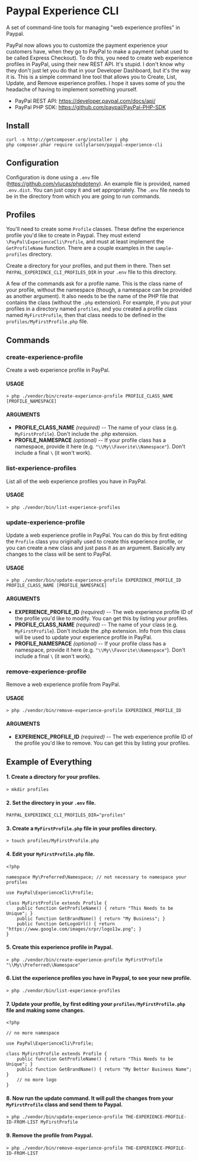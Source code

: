 # Paypal Experience CLI

A set of command-line tools for managing "web experience profiles" in Paypal.

PayPal now allows you to customize the payment experience your customers have, when they go to PayPal to make a payment (what used to be called Express Checkout).  To do this, you need to create web experience profiles in PayPal, using their new REST API.  It's stupid. I don't know why they don't just let you do that in your Developer Dashboard, but it's the way it is.  This is a simple command line tool that allows you to Create, List, Update, and Remove experience profiles. I hope it saves some of you the headache of having to implement something yourself.

- PayPal REST API:  https://developer.paypal.com/docs/api/
- PayPal PHP SDK:  https://github.com/paypal/PayPal-PHP-SDK

## Install

```
curl -s http://getcomposer.org/installer | php
php composer.phar require cullylarson/paypal-experience-cli
```

## Configuration

Configuration is done using a `.env` file (https://github.com/vlucas/phpdotenv).  An example file is provided, named `.env.dist`.  You can just copy it and set appropriately.  The `.env` file needs to be in the directory from which you are going to run commands.

## Profiles

You'll need to create some `Profile` classes.  These define the experience profile you'd like to create in Paypal.  They must extend `\PayPal\ExperienceCli\Profile`, and must at least implement the `GetProfileName` function.  There are a couple examples in the `sample-profiles` directory.

Create a directory for your profiles, and put them in there.  Then set `PAYPAL_EXPERIENCE_CLI_PROFILES_DIR` in your `.env` file to this directory.

A few of the commands ask for a profile name.  This is the class name of your profile, without the namespace (though, a namespace can be provided as another argument).  It also needs to be the name of the PHP file that contains the class (without the `.php` extension).  For example, if you put your profiles in a directory named `profiles`, and you created a profile class named `MyFirstProfile`, then that class needs to be defined in the `profiles/MyFirstProfile.php` file.

## Commands

### create-experience-profile

Create a web experience profile in PayPal.

#### USAGE

```
> php ./vendor/bin/create-experience-profile PROFILE_CLASS_NAME [PROFILE_NAMESPACE]
```
#### ARGUMENTS

- **PROFILE_CLASS_NAME** *(required)* -- The name of your class (e.g. `MyFirstProfile`).  Don't include the .php extension.
- **PROFILE_NAMESPACE** *(optional)* -- If your profile class has a namespace, provide it here (e.g. `"\\My\\Favorite\\Namespace"`).  Don't include a final `\` (it won't work).


### list-experience-profiles

List all of the web experience profiles you have in PayPal.

#### USAGE

```
> php ./vendor/bin/list-experience-profiles
```

### update-experience-profile

Update a web experience profile in PayPal.  You can do this by first editing the `Profile` class you originally used to create this experience profile, or you can create a new class and just pass it as an argument.  Basically any changes to the class will be sent to PayPal.

#### USAGE

```
> php ./vendor/bin/update-experience-profile EXPERIENCE_PROFILE_ID PROFILE_CLASS_NAME [PROFILE_NAMESPACE]
```
#### ARGUMENTS

- **EXPERIENCE_PROFILE_ID** *(required)* -- The web experience profile ID of the profile you'd like to modify.  You can get this by listing your profiles.
- **PROFILE_CLASS_NAME** *(required)* -- The name of your class (e.g. `MyFirstProfile`).  Don't include the .php extension.  Info from this class will be used to update your experience profile in PayPal.
- **PROFILE_NAMESPACE** *(optional)* -- If your profile class has a namespace, provide it here (e.g. `"\\My\\Favorite\\Namespace"`).  Don't include a final `\` (it won't work).


### remove-experience-profile

Remove a web experience profile from PayPal.

#### USAGE

```
> php ./vendor/bin/remove-experience-profile EXPERIENCE_PROFILE_ID
```
#### ARGUMENTS

- **EXPERIENCE_PROFILE_ID** *(required)* -- The web experience profile ID of the profile you'd like to remove.  You can get this by listing your profiles.


## Example of Everything

#### 1. Create a directory for your profiles.

```
> mkdir profiles
```

#### 2. Set the directory in your `.env` file.

```
PAYPAL_EXPERIENCE_CLI_PROFILES_DIR="profiles"
```

#### 3. Create a `MyFirstProfile.php` file in your profiles directory.

```
> touch profiles/MyFirstProfile.php
```

#### 4. Edit your `MyFirstProfile.php` file.

```
<?php

namespace My\Preferred\Namespace; // not necessary to namespace your profiles

use PayPal\ExperienceCli\Profile;

class MyFirstProfile extends Profile {
    public function GetProfileName() { return "This Needs to be Unique"; }
    public function GetBrandName() { return "My Business"; }
    public function GetLogoUrl() { return "https://www.google.com/images/srpr/logo11w.png"; }
}
```

#### 5. Create this experience profile in Paypal.

```
> php ./vendor/bin/create-experience-profile MyFirstProfile "\\My\\Preferred\\Namespace"
```

#### 6. List the experience profiles you have in Paypal, to see your new profile.

```
> php ./vendor/bin/list-experience-profiles
```

#### 7. Update your profile, by first editing your `profiles/MyFirstProfile.php` file and making some changes.

```
<?php

// no more namespace

use PayPal\ExperienceCli\Profile;

class MyFirstProfile extends Profile {
    public function GetProfileName() { return "This Needs to be Unique"; }
    public function GetBrandName() { return "My Better Business Name"; }
    // no more logo
}
```

#### 8. Now run the update command.  It will pull the changes from your `MyFirstProfile` class and send them to Paypal.

```
> php ./vendor/bin/update-experience-profile THE-EXPERIENCE-PROFILE-ID-FROM-LIST MyFirstProfile
```

#### 9. Remove the profile from Paypal.

```
> php ./vendor/bin/remove-experience-profile THE-EXPERIENCE-PROFILE-ID-FROM-LIST
```
